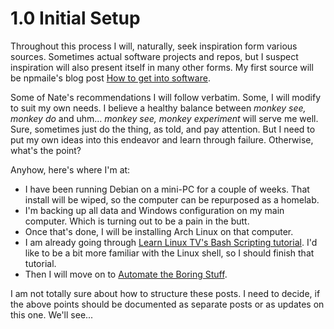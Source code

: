 # 1.0 Initial Setup
Throughout this process I will, naturally, seek inspiration form various sources. Sometimes actual software projects and repos, but I suspect inspiration will also present itself in many other forms.
My first source will be npmaile's blog post [How to get into software](https://github.com/npmaile/blog/blob/main/posts/2.%20How%20to%20get%20into%20software.md).

Some of Nate's recommendations I will follow verbatim. Some, I will modify to suit my own needs. 
I believe a healthy balance between *monkey see, monkey do* and uhm... *monkey see, monkey experiment* will serve me well. Sure, sometimes just do the thing, as told, and pay attention. But I need to put my own ideas into this endeavor and learn through failure.
Otherwise, what's the point?

Anyhow, here's where I'm at:
- I have been running Debian on a mini-PC for a couple of weeks. That install will be wiped, so the computer can be repurposed as a homelab.
- I'm backing up all data and Windows configuration on my main computer. Which is turning out to be a pain in the butt.
- Once that's done, I will be installing Arch Linux on that computer.
- I am already going through [Learn Linux TV's Bash Scripting tutorial](https://youtu.be/2733cRPudvI?si=9q1dN5ho2ijCFg2f). I'd like to be a bit more familiar with the Linux shell, so I should finish that tutorial.
- Then I will move on to [Automate the Boring Stuff](https://automatetheboringstuff.com/).

I am not totally sure about how to structure these posts. I need to decide, if the above points should be documented as separate posts or as updates on this one.
We'll see...
